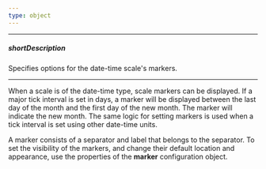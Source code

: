 ```yaml
---
type: object
---
```

---
##### shortDescription
Specifies options for the date-time scale's markers.

---
When a scale is of the date-time type, scale markers can be displayed. If a major tick interval is set in days, a marker will be displayed between the last day of the month and the first day of the new month. The marker will indicate the new month. The same logic for setting markers is used when a tick interval is set using other date-time units.

A marker consists of a separator and label that belongs to the separator. To set the visibility of the markers, and change their default location and appearance, use the properties of the **marker** configuration object.
